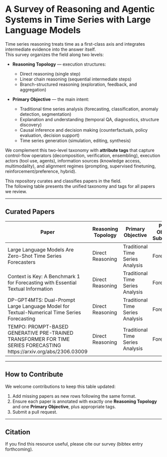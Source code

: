 # A Survey of Reasoning and Agentic Systems in Time Series with Large Language Models

Time series reasoning treats time as a first-class axis and integrates intermediate evidence into the answer itself.  
This survey organizes the field along two levels:

* **Reasoning Topology** — execution structures:  
  * Direct reasoning (single step)  
  * Linear chain reasoning (sequential intermediate steps)  
  * Branch-structured reasoning (exploration, feedback, and aggregation)  

* **Primary Objective** — the main intent:  
  * Traditional time series analysis (forecasting, classification, anomaly detection, segmentation)  
  * Explanation and understanding (temporal QA, diagnostics, structure discovery)  
  * Causal inference and decision making (counterfactuals, policy evaluation, decision support)  
  * Time series generation (simulation, editing, synthesis)  

We complement this two-level taxonomy with **attribute tags** that capture control-flow operators (decomposition, verification, ensembling), execution actors (tool use, agents), information sources (knowledge access, multimodality), and alignment regimes (prompting, supervised finetuning, reinforcement/preference, hybrid).

This repository curates and classifies papers in the field.  
The following table presents the unified taxonomy and tags for all papers we review.

---

## Curated Papers

<table><thead>
  <tr>
    <th>Paper</th>
    <th>Reasoning Topology</th>
    <th>Primary Objective</th>
    <th>Primary Objective Subcategory</th>
    <th>T-Dec</th>
    <th>T-Ver</th>
    <th>T-Ens</th>
    <th>T-Tool</th>
    <th>T-Know</th>
    <th>T-Multi</th>
    <th>T-Agent</th>
    <th>T-Align</th>
  </tr></thead>
<tbody>
  <tr>
    <td>Large Language Models Are   Zero-Shot Time Series Forecasters</td>
    <td>Direct Reasoning</td>
    <td>Traditional Time Series Analysis</td>
    <td>Forecasting</td>
    <td>FALSE</td>
    <td>FALSE</td>
    <td>TRUE</td>
    <td>FALSE</td>
    <td>FALSE</td>
    <td>FALSE</td>
    <td>0</td>
    <td>P</td>
  </tr>
  <tr>
    <td>Context is Key: A Benchmark 1  for Forecasting with Essential Textual Information</td>
    <td>Direct Reasoning</td>
    <td>Traditional Time Series Analysis</td>
    <td>Forecasting</td>
    <td>FALSE</td>
    <td>FALSE</td>
    <td>FALSE</td>
    <td>FALSE</td>
    <td>FALSE</td>
    <td>TRUE</td>
    <td>0</td>
    <td>P</td>
  </tr>
  <tr>
    <td>DP-GPT4MTS: Dual-Prompt Large   Language Model for Textual-Numerical Time Series Forecasting</td>
    <td>Direct Reasoning</td>
    <td>Traditional Time Series Analysis</td>
    <td>Forecasting</td>
    <td>FALSE</td>
    <td>FALSE</td>
    <td>FALSE</td>
    <td>FALSE</td>
    <td>FALSE</td>
    <td>TRUE</td>
    <td>0</td>
    <td>S</td>
  </tr>
  <tr>
    <td>TEMPO: PROMPT-BASED GENERATIVE   PRE-TRAINED TRANSFORMER FOR TIME SERIES FORECASTING https://arxiv.org/abs/2306.03009</td>
    <td>Direct Reasoning</td>
    <td>Traditional Time Series Analysis</td>
    <td>Forecasting</td>
    <td>TRUE</td>
    <td>FALSE</td>
    <td>FALSE</td>
    <td>FALSE</td>
    <td>FALSE</td>
    <td>TRUE</td>
    <td>0</td>
    <td>S</td>
  </tr>
</tbody></table>







---

## How to Contribute

We welcome contributions to keep this table updated:

1. Add missing papers as new rows following the same format.  
2. Ensure each paper is annotated with exactly one **Reasoning Topology** and one **Primary Objective**, plus appropriate tags.  
3. Submit a pull request.

---

## Citation

If you find this resource useful, please cite our survey (bibtex entry forthcoming).
